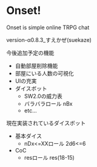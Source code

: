 # Onset!

Onset is simple online TRPG chat

version-α0.8.3_すえかぜ(suekaze)

今後追加予定の機能
+ 自動部屋削除機能
+ 部屋にいる人数の可視化
+ UIの充実
+ ダイスボット
  + SW2.0の威力表
  + バラバラロール nBx
  + etc...

現在実装されているダイスボット
+ 基本ダイス
  + nDx<=XXロール 2d6<=6
+ CoC
  + resロール res(18-15)
